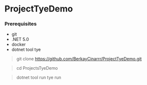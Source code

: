 # ProjectTyeDemo

### Prerequisites
- git
- .NET 5.0
- docker
- dotnet tool tye

> git clone https://github.com/BerkayCinarrr/ProjectTyeDemo.git 

> cd ProjectsTyeDemo

> dotnet tool run tye run
